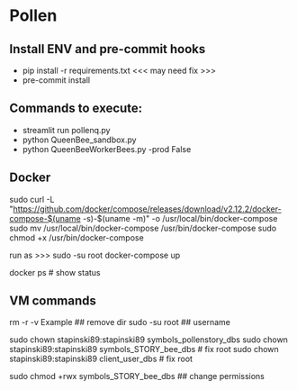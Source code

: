 # Pollen

## Install ENV and pre-commit hooks
- pip install -r requirements.txt <<< may need fix >>>
- pre-commit install

## Commands to execute:
- streamlit run pollenq.py
- python QueenBee_sandbox.py
- python QueenBeeWorkerBees.py -prod False

## Docker
sudo curl -L "https://github.com/docker/compose/releases/download/v2.12.2/docker-compose-$(uname -s)-$(uname -m)"  -o /usr/local/bin/docker-compose
sudo mv /usr/local/bin/docker-compose /usr/bin/docker-compose
sudo chmod +x /usr/bin/docker-compose

run as >>> sudo -su root 
docker-compose up

docker ps # show status

## VM commands
rm -r -v Example ## remove dir
sudo -su root ## username

sudo chown stapinski89:stapinski89 symbols_pollenstory_dbs
sudo chown stapinski89:stapinski89 symbols_STORY_bee_dbs  # fix root
sudo chown stapinski89:stapinski89 client_user_dbs  # fix root

sudo chmod +rwx symbols_STORY_bee_dbs ## change permissions

